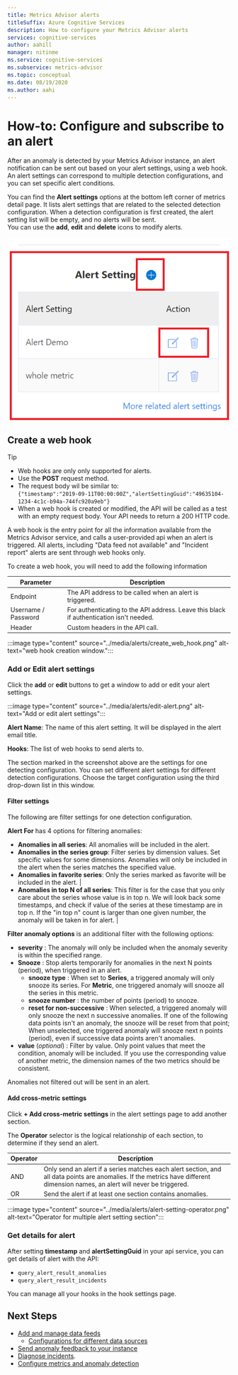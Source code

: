 ```yaml
---
title: Metrics Advisor alerts
titleSuffix: Azure Cognitive Services
description: How to configure your Metrics Advisor alerts
services: cognitive-services
author: aahill
manager: nitinme
ms.service: cognitive-services
ms.subservice: metrics-advisor
ms.topic: conceptual
ms.date: 08/19/2020
ms.author: aahi
---
```


# How-to: Configure and subscribe to an alert

After an anomaly is detected by your Metrics Advisor instance, an alert notification can be sent out based on your alert settings, using a web hook. An alert settings can correspond to multiple detection configurations, and you can set specific alert conditions.

You can find the **Alert settings** options at the bottom left corner of metrics detail page. It lists alert settings that are related to the selected detection configuration. When a detection configuration is first created, the alert setting list will be empty, and no alerts will be sent.  
You can use the **add**, **edit** and **delete** icons to modify alerts.

![Entrance For Alert Setting](../media/alerts/alert-setting.png)

## Create a web hook

> [!TIP]
> * Web hooks are only only supported for alerts.  
> * Use the **POST** request method.
> * The request body wil be similar to:  
    `{"timestamp":"2019-09-11T00:00:00Z","alertSettingGuid":"49635104-1234-4c1c-b94a-744fc920a9eb"}`
> * When a web hook is created or modified, the API will be called as a test with an empty request body. Your API needs to return a 200 HTTP code.

A web hook is the entry point for all the information available from the Metrics Advisor service, and calls a user-provided api when an alert is triggered. All alerts, including "Data feed not available" and "Incident report" alerts are sent through web hooks only.

To create a web hook, you will need to add the following information


|Parameter |Description  |
|---------|---------|
|Endpoint     | The API address to be called when an alert is triggered.        |
|Username / Password | For authenticating to the API address. Leave this black if authentication isn't needed.         |
|Header     | Custom headers in the API call.        |

:::image type="content" source="../media/alerts/create_web_hook.png" alt-text="web hook creation window.":::

### Add or Edit alert settings

Click the **add** or **edit** buttons to get a window to add or edit your alert settings.

:::image type="content" source="../media/alerts/edit-alert.png" alt-text="Add or edit alert settings":::

**Alert Name**: The name of this alert setting. It will be displayed in the alert email title.

**Hooks**: The list of web hooks to send alerts to.

The section marked in the screenshot above are the settings for one detecting configuration. You can set different alert settings for different detection configurations. Choose the target configuration using the third drop-down list in this window. 

#### Filter settings 

The following are filter settings for one detection configuration.

**Alert For** has 4 options for filtering anomalies:

* **Anomalies in all series**: All anomalies will be included in the alert.         
* **Anomalies in the series group**: Filter series by dimension values. Set specific values for some dimensions. Anomalies will only be included in the alert when the series matches the specified value.       
* **Anomalies in favorite series**: Only the series marked as favorite will be included in the alert.        |
* **Anomalies in top N of all series**: This filter is for the case that you only care about the series whose value is in top n. We will look back some timestamps, and check if value of the series at these timestamp are in top n. If the "in top n" count is larger than one given number, the anomaly will be taken in for alert.        |

**Filter anomaly options** is an additional filter with the following options:

- **severity** : The anomaly will only be included when the anomaly severity is within the specified range.
- **Snooze** : Stop alerts temporarily for anomalies in the next N points (period), when triggered in an alert.
    - **snooze type** : When set to **Series**, a triggered anomaly will only snooze its series. For **Metric**, one triggered anomaly will snooze all the series in this metric.
    - **snooze number** : the number of points (period) to snooze.
    - **reset for non-successive** : When selected, a triggered anomaly will only snooze the next n successive anomalies. If one of the following data points isn't an anomaly, the snooze will be reset from that point; When unselected, one triggered anomaly will snooze next n points (period), even if successive data points aren't anomalies.
- **value** (*optional*) : Filter by value. Only point values that meet the condition, anomaly will be included. If you use the corresponding value of another metric, the dimension names of the two metrics should be consistent.

Anomalies not filtered out will be sent in an alert.

#### Add cross-metric settings

Click **+ Add cross-metric settings** in the alert settings page to add another section.

The **Operator** selector is the logical relationship of each section, to determine if they send an alert.


|Operator  |Description  |
|---------|---------|
|AND     | Only send an alert if a series matches each alert section, and all data points are anomalies. If the metrics have different dimension names, an alert will never be triggered.         |
|OR     | Send the alert if at least one section contains anomalies.         |

:::image type="content" source="../media/alerts/alert-setting-operator.png" alt-text="Operator for multiple alert setting section":::

### Get details for alert

After setting **timestamp** and **alertSettingGuid** in your api service, you can get details of alert with the API:
- `query_alert_result_anomalies`
- `query_alert_result_incidents`

You can manage all your hooks in the hook settings page. 

## Next Steps

- [Add and manage data feeds](datafeeds.md)
    - [Configurations for different data sources](../data-feeds-from-different-sources.md)
- [Send anomaly feedback to your instance](anomaly-feedback.md)
- [Diagnose incidents](diagnose-incident.md).
- [Configure metrics and anomaly detection](configure-metrics.md)